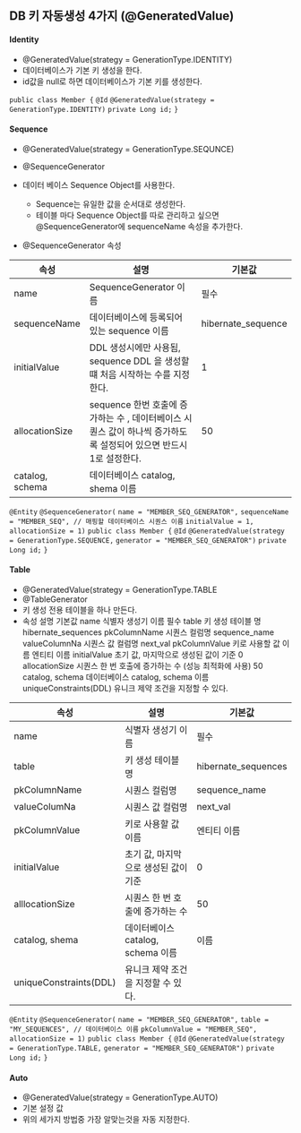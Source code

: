 ## DB 키 자동생성 4가지 (@GeneratedValue)

#### Identity

- @GeneratedValue(strategy = GenerationType.IDENTITY)
- 데이터베이스가 기본 키 생성을 한다.
- id값을 null로 하면 데이터베이스가 기본 키를 생성한다.



`public class Member {`
  `@Id`
  `@GeneratedValue(strategy = GenerationType.IDENTITY)`
  `private Long id;` 
`}`



#### Sequence

- @GeneratedValue(strategy = GenerationType.SEQUNCE)
- @SequenceGenerator

- 데이터 베이스 Sequence Object를 사용한다. 
  - Sequence는 유일한 값을 순서대로 생성한다.
  - 테이블 마다 Sequence Object를 따로 관리하고 싶으면 @SequenceGenerator에 sequenceName 속성을 추가한다.
- @SequenceGenerator 속성

| 속성            | 설명                                                         | 기본값             |
| --------------- | ------------------------------------------------------------ | ------------------ |
| name            | SequenceGenerator 이름                                       | 필수               |
| sequenceName    | 데이터베이스에 등록되어 있는 sequence 이름                   | hibernate_sequence |
| initialValue    | DDL 생성시에만 사용됨, sequence DDL 을 생성할 떄 처음 시작하는 수를 지정한다. | 1                  |
| allocationSize  | sequence 한번 호출에 증가하는 수 , 데이터베이스 시퀀스 값이 하나씩 증가하도록 설정되어 있으면 반드시 1로 설정한다. | 50                 |
| catalog, schema | 데이터베이스 catalog, shema 이름                             |                    |

`@Entity`
`@SequenceGenerator(`
  `name = "MEMBER_SEQ_GENERATOR",` 
  `sequenceName = "MEMBER_SEQ", // 매핑할 데이터베이스 시퀀스 이름` 
  `initialValue = 1,`
  `allocationSize = 1)`
`public class Member {`
  `@Id`
  `@GeneratedValue(strategy = GenerationType.SEQUENCE,`
                  `generator = "MEMBER_SEQ_GENERATOR")`
  `private Long id;` 
`}`



#### Table

- @GeneratedValue(strategy = GenerationType.TABLE
- @TableGenerator
- 키 생성 전용 테이블을 하나 만든다. 
- 속성 설명	기본값
  name	식별자 생성기 이름	필수
  table	키 생성 테이블 명	hibernate_sequences
  pkColumnName	시퀀스 컬럼명	sequence_name
  valueColumnNa	시퀀스 값 컬럼명	next_val
  pkColumnValue	키로 사용할 값 이름	엔티티 이름
  initialValue	초기 값, 마지막으로 생성된 값이 기준	0
  allocationSize	시퀀스 한 번 호출에 증가하는 수 (성능 최적화에 사용)	50
  catalog, schema	데이터베이스 catalog, schema 이름	 
  uniqueConstraints(DDL)	유니크 제약 조건을 지정할 수 있다.

| 속성                   | 설명                                 | 기본값              |
| ---------------------- | ------------------------------------ | ------------------- |
| name                   | 식별자 생성기 이름                   | 필수                |
| table                  | 키 생성 테이블 명                    | hibernate_sequences |
| pkColumnName           | 시퀀스 컬럼명                        | sequence_name       |
| valueColumNa           | 시퀀스 값 컬럼명                     | next_val            |
| pkColumnValue          | 키로 사용할 값 이름                  | 엔티티 이름         |
| initialValue           | 초기 값, 마지막으로 생성된 값이 기준 | 0                   |
| alllocationSize        | 시퀀스 한 번 호출에 증가하는 수      | 50                  |
| catalog, shema         | 데이터베이스 catalog, schema 이름    | 이름                |
| uniqueConstraints(DDL) | 유니크 제약 조건을 지정할 수 있다.   |                     |



`@Entity`
`@SequenceGenerator(`
  `name = "MEMBER_SEQ_GENERATOR",` 
  `table = "MY_SEQUENCES", // 데이터베이스 이름` 
  `pkColumnValue = "MEMBER_SEQ",`
  `allocationSize = 1)`
`public class Member {`
  `@Id`
  `@GeneratedValue(strategy = GenerationType.TABLE,`
                  `generator = "MEMBER_SEQ_GENERATOR")`
  `private Long id;` 
`}`



#### Auto

- @GeneratedValue(strategy = GenerationType.AUTO)
- 기본 설정 값
- 위의 세가지 방법중 가장 알맞는것을 자동 지정한다.
